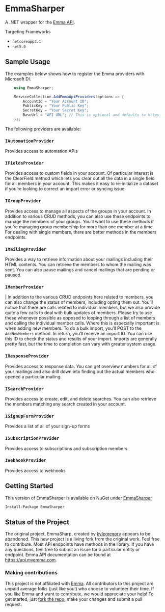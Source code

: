 # EmmaSharper

A .NET wrapper for the [Emma API](http://api.myemma.com/).

Targeting Frameworks

- `netcoreapp3.1`
- `net5.0`

## Sample Usage

The examples below shows how to register the Emma providers with Microsoft DI.

```C#
    using EmmaSharper;

    ServiceCollection.AddEmmaApiProviders(options => {
        AccountId = "Your Account ID";
        PublicKey = "Your Public Key";
        SecretKey = "Your Secret Key";
        BaseUrl = "API URL"; // This is optional and defaults to https://api.e2ma.net
    });
```

The following providers are available:

### `IAutomationProvider`

Provides access to automation APIs

### `IFieldsProvider`

Provides access to custom fields in your account. Of particular interest is the ClearField method which lets you clear out all the data in a single field for all members in your account. This makes it easy to re-initialize a dataset if you’re looking to correct an import error or syncing issue

### `IGroupProvider`

Provides access to manage all aspects of the groups in your account. In addition to various CRUD methods, you can also use these endpoints to manage the members of your groups. You’ll want to use these methods if you’re managing group membership for more than one member at a time. For dealing with single members, there are better methods in the members endpoints.

### `IMailingProvider`

Provides a way to retrieve information about your mailings including their HTML contents. You can retrieve the members to whom the mailing was sent. You can also pause mailings and cancel mailings that are pending or paused.

### `IMemberProvider`

| In addition to the various CRUD endpoints here related to members, you can also change the status of members, including opting them out. You’ll notice that there are calls related to individual members, but we also provide quite a few calls to deal with bulk updates of members. Please try to use these whenever possible as opposed to looping through a list of members and calling the individual member calls. Where this is especially important is when adding new members. To do a bulk import, you’ll POST to the `AddNewMembers` method. In return, you’ll receive an import ID. You can use this ID to check the status and results of your import. Imports are generally pretty fast, but the time to completion can vary with greater system usage.

### `IResponseProvider`

Provides access to response data. You can get overview numbers for all of your mailings and also drill down into finding out the actual members who opened a particular mailing.

### `ISearchProvider`

Provides access to create, edit, and delete searches. You can also retrieve the members matching any search created in your account.

### `ISignupFormProvider`

Provides a list of all of your sign-up forms

### `ISubscriptionProvider`

Provides access to subscriptions and subscription members

### `IWebhookProvider`

Provides access to webhooks

## Getting Started

This version of EmmaSharper is available on NuGet under [EmmaSharper](https://www.nuget.org/packages/EmmaSharper/latest)

```cmd
Install-Package EmmaSharper
```

## Status of the Project

The original project, EmmaSharp, created by [kylegregory](https://github.com/kylegregory/EmmaSharp) appears to be abandoned. This new project is a living fork from the original work. Feel free to contribute. Most API endpoints have methods in the library. If you have any questions, feel free to submit an issue for a particular entity or endpoint. Emma API documentation can be found at https://api.myemma.com.

### Making contributions

This project is not affiliated with [Emma](http://myemma.com/meet-us). All contributors to this project are unpaid average folks (just like you!) who choose to volunteer their time. If you like Emma and want to contribute, we would appreciate your help! To get started, just [fork the repo](https://help.github.com/articles/fork-a-repo), make your changes and submit a pull request.
